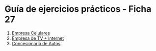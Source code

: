 # Guía de ejercicios prácticos - Ficha 27

1. [Empresa Celulares](G27-Ej01.md)
2. [Empresa de TV + Internet](G27-Ej02.md)
3. [Concesionaria de Autos](G27-Ej03.md)
